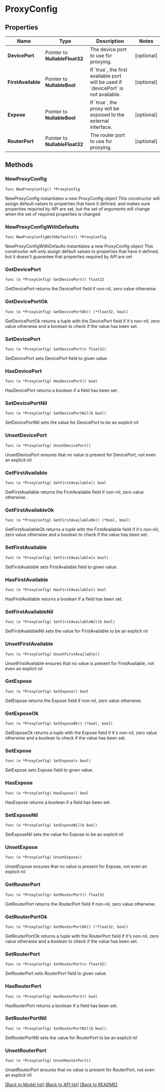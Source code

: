 # ProxyConfig

## Properties

Name | Type | Description | Notes
------------ | ------------- | ------------- | -------------
**DevicePort** | Pointer to **NullableFloat32** | The device port to use for proxying. | [optional] 
**FirstAvailable** | Pointer to **NullableBool** | If &#x60;true&#x60;, the first available port will be used if &#x60;devicePort&#x60; is not available. | [optional] 
**Expose** | Pointer to **NullableBool** | If &#x60;true&#x60;, the proxy will be exposed to the external interface. | [optional] 
**RouterPort** | Pointer to **NullableFloat32** | The router port to use for proxying. | [optional] 

## Methods

### NewProxyConfig

`func NewProxyConfig() *ProxyConfig`

NewProxyConfig instantiates a new ProxyConfig object
This constructor will assign default values to properties that have it defined,
and makes sure properties required by API are set, but the set of arguments
will change when the set of required properties is changed

### NewProxyConfigWithDefaults

`func NewProxyConfigWithDefaults() *ProxyConfig`

NewProxyConfigWithDefaults instantiates a new ProxyConfig object
This constructor will only assign default values to properties that have it defined,
but it doesn't guarantee that properties required by API are set

### GetDevicePort

`func (o *ProxyConfig) GetDevicePort() float32`

GetDevicePort returns the DevicePort field if non-nil, zero value otherwise.

### GetDevicePortOk

`func (o *ProxyConfig) GetDevicePortOk() (*float32, bool)`

GetDevicePortOk returns a tuple with the DevicePort field if it's non-nil, zero value otherwise
and a boolean to check if the value has been set.

### SetDevicePort

`func (o *ProxyConfig) SetDevicePort(v float32)`

SetDevicePort sets DevicePort field to given value.

### HasDevicePort

`func (o *ProxyConfig) HasDevicePort() bool`

HasDevicePort returns a boolean if a field has been set.

### SetDevicePortNil

`func (o *ProxyConfig) SetDevicePortNil(b bool)`

 SetDevicePortNil sets the value for DevicePort to be an explicit nil

### UnsetDevicePort
`func (o *ProxyConfig) UnsetDevicePort()`

UnsetDevicePort ensures that no value is present for DevicePort, not even an explicit nil
### GetFirstAvailable

`func (o *ProxyConfig) GetFirstAvailable() bool`

GetFirstAvailable returns the FirstAvailable field if non-nil, zero value otherwise.

### GetFirstAvailableOk

`func (o *ProxyConfig) GetFirstAvailableOk() (*bool, bool)`

GetFirstAvailableOk returns a tuple with the FirstAvailable field if it's non-nil, zero value otherwise
and a boolean to check if the value has been set.

### SetFirstAvailable

`func (o *ProxyConfig) SetFirstAvailable(v bool)`

SetFirstAvailable sets FirstAvailable field to given value.

### HasFirstAvailable

`func (o *ProxyConfig) HasFirstAvailable() bool`

HasFirstAvailable returns a boolean if a field has been set.

### SetFirstAvailableNil

`func (o *ProxyConfig) SetFirstAvailableNil(b bool)`

 SetFirstAvailableNil sets the value for FirstAvailable to be an explicit nil

### UnsetFirstAvailable
`func (o *ProxyConfig) UnsetFirstAvailable()`

UnsetFirstAvailable ensures that no value is present for FirstAvailable, not even an explicit nil
### GetExpose

`func (o *ProxyConfig) GetExpose() bool`

GetExpose returns the Expose field if non-nil, zero value otherwise.

### GetExposeOk

`func (o *ProxyConfig) GetExposeOk() (*bool, bool)`

GetExposeOk returns a tuple with the Expose field if it's non-nil, zero value otherwise
and a boolean to check if the value has been set.

### SetExpose

`func (o *ProxyConfig) SetExpose(v bool)`

SetExpose sets Expose field to given value.

### HasExpose

`func (o *ProxyConfig) HasExpose() bool`

HasExpose returns a boolean if a field has been set.

### SetExposeNil

`func (o *ProxyConfig) SetExposeNil(b bool)`

 SetExposeNil sets the value for Expose to be an explicit nil

### UnsetExpose
`func (o *ProxyConfig) UnsetExpose()`

UnsetExpose ensures that no value is present for Expose, not even an explicit nil
### GetRouterPort

`func (o *ProxyConfig) GetRouterPort() float32`

GetRouterPort returns the RouterPort field if non-nil, zero value otherwise.

### GetRouterPortOk

`func (o *ProxyConfig) GetRouterPortOk() (*float32, bool)`

GetRouterPortOk returns a tuple with the RouterPort field if it's non-nil, zero value otherwise
and a boolean to check if the value has been set.

### SetRouterPort

`func (o *ProxyConfig) SetRouterPort(v float32)`

SetRouterPort sets RouterPort field to given value.

### HasRouterPort

`func (o *ProxyConfig) HasRouterPort() bool`

HasRouterPort returns a boolean if a field has been set.

### SetRouterPortNil

`func (o *ProxyConfig) SetRouterPortNil(b bool)`

 SetRouterPortNil sets the value for RouterPort to be an explicit nil

### UnsetRouterPort
`func (o *ProxyConfig) UnsetRouterPort()`

UnsetRouterPort ensures that no value is present for RouterPort, not even an explicit nil

[[Back to Model list]](../README.md#documentation-for-models) [[Back to API list]](../README.md#documentation-for-api-endpoints) [[Back to README]](../README.md)


